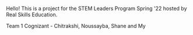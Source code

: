 Hello!
This is a project for the STEM Leaders Program Spring '22 hosted by Real Skills Education.

Team 1 Cognizant - Chitrakshi, Noussayba, Shane and My
